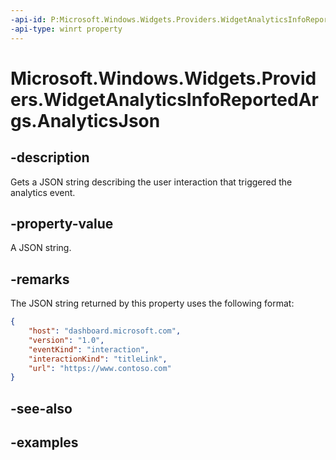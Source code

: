 ```yaml
---
-api-id: P:Microsoft.Windows.Widgets.Providers.WidgetAnalyticsInfoReportedArgs.AnalyticsJson
-api-type: winrt property
---
```


# Microsoft.Windows.Widgets.Providers.WidgetAnalyticsInfoReportedArgs.AnalyticsJson

<!--
public string AnalyticsJson { get; }
-->


## -description

Gets a JSON string describing the user interaction that triggered the analytics event.

## -property-value

A JSON string.

## -remarks

The JSON string returned by this property uses the following format:

```json
{
    "host": "dashboard.microsoft.com",
    "version": "1.0",
    "eventKind": "interaction",
    "interactionKind": "titleLink",
    "url": "https://www.contoso.com"
}
```

## -see-also

## -examples


